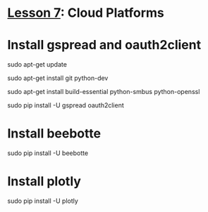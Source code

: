 # <a href="https://goo.gl/6BsKOa">Lesson 7</a>: Cloud Platforms

# Install gspread and oauth2client

sudo apt-get update

sudo apt-get install git python-dev

sudo apt-get install build-essential python-smbus python-openssl

sudo pip install -U gspread oauth2client

# Install beebotte

sudo pip install -U beebotte

# Install plotly

sudo pip install -U plotly
